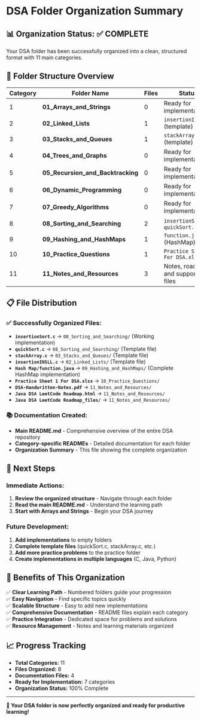 # DSA Folder Organization Summary

## 📊 Organization Status: ✅ COMPLETE

Your DSA folder has been successfully organized into a clean, structured format with 11 main categories.

## 📁 Folder Structure Overview

| Category | Folder Name | Files | Status |
|----------|-------------|-------|--------|
| 1 | **01_Arrays_and_Strings** | 0 | Ready for implementations |
| 2 | **02_Linked_Lists** | 1 | `insertionINSLL.c` (template) |
| 3 | **03_Stacks_and_Queues** | 1 | `stackArray.c` (template) |
| 4 | **04_Trees_and_Graphs** | 0 | Ready for implementations |
| 5 | **05_Recursion_and_Backtracking** | 0 | Ready for implementations |
| 6 | **06_Dynamic_Programming** | 0 | Ready for implementations |
| 7 | **07_Greedy_Algorithms** | 0 | Ready for implementations |
| 8 | **08_Sorting_and_Searching** | 2 | `insertionSort.c`, `quickSort.c` |
| 9 | **09_Hashing_and_HashMaps** | 1 | `function.java` (HashMap) |
| 10 | **10_Practice_Questions** | 1 | `Practice Sheet 1 For DSA.xlsx` |
| 11 | **11_Notes_and_Resources** | 3 | Notes, roadmap, and supporting files |

## 📋 File Distribution

### ✅ Successfully Organized Files:
- **`insertionSort.c`** → `08_Sorting_and_Searching/` (Working implementation)
- **`quickSort.c`** → `08_Sorting_and_Searching/` (Template file)
- **`stackArray.c`** → `03_Stacks_and_Queues/` (Template file)
- **`insertionINSLL.c`** → `02_Linked_Lists/` (Template file)
- **`Hash Map/function.java`** → `09_Hashing_and_HashMaps/` (Complete HashMap implementation)
- **`Practice Sheet 1 For DSA.xlsx`** → `10_Practice_Questions/`
- **`DSA-Handwritten-Notes.pdf`** → `11_Notes_and_Resources/`
- **`Java DSA LeetCode Roadmap.html`** → `11_Notes_and_Resources/`
- **`Java DSA LeetCode Roadmap_files/`** → `11_Notes_and_Resources/`

### 📚 Documentation Created:
- **Main README.md** - Comprehensive overview of the entire DSA repository
- **Category-specific READMEs** - Detailed documentation for each folder
- **Organization Summary** - This file showing the complete organization

## 🎯 Next Steps

### Immediate Actions:
1. **Review the organized structure** - Navigate through each folder
2. **Read the main README.md** - Understand the learning path
3. **Start with Arrays and Strings** - Begin your DSA journey

### Future Development:
1. **Add implementations** to empty folders
2. **Complete template files** (quickSort.c, stackArray.c, etc.)
3. **Add more practice problems** to the practice folder
4. **Create implementations in multiple languages** (C, Java, Python)

## 🚀 Benefits of This Organization

✅ **Clear Learning Path** - Numbered folders guide your progression  
✅ **Easy Navigation** - Find specific topics quickly  
✅ **Scalable Structure** - Easy to add new implementations  
✅ **Comprehensive Documentation** - README files explain each category  
✅ **Practice Integration** - Dedicated space for problems and solutions  
✅ **Resource Management** - Notes and learning materials organized  

## 📈 Progress Tracking

- **Total Categories:** 11
- **Files Organized:** 8
- **Documentation Files:** 4
- **Ready for Implementation:** 7 categories
- **Organization Status:** 100% Complete

---

**🎉 Your DSA folder is now perfectly organized and ready for productive learning!** 